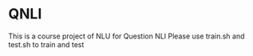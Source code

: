 # QNLI
This is a course project of NLU for Question NLI
Please use train.sh and test.sh to train and test
